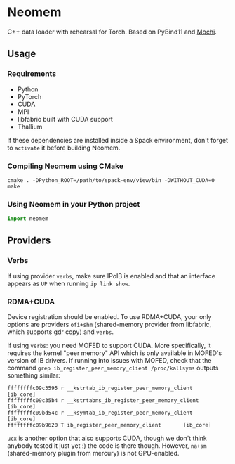 # Neomem

C++ data loader with rehearsal for Torch. Based on PyBind11 and [Mochi](https://www.mcs.anl.gov/research/projects/mochi/).

## Usage

### Requirements

- Python
- PyTorch
- CUDA
- MPI
- libfabric built with CUDA support
- Thallium

If these dependencies are installed inside a Spack environment, don't forget to `activate` it before building Neomem.

### Compiling Neomem using CMake

```console
cmake . -DPython_ROOT=/path/to/spack-env/view/bin -DWITHOUT_CUDA=0
make
```

### Using Neomem in your Python project

```python
import neomem
```

## Providers

### Verbs

If using provider `verbs`, make sure IPoIB is enabled and that an interface appears as `UP` when running `ip link show`.

### RDMA+CUDA

Device registration should be enabled. To use RDMA+CUDA, your only options are providers `ofi+shm` (shared-memory provider from libfabric, which supports gdr copy) and `verbs`.

If using `verbs`: you need MOFED to support CUDA. More specifically, it requires the kernel "peer memory" API which is only available in MOFED's version of IB drivers. If running into issues with MOFED, check that the command `grep ib_register_peer_memory_client /proc/kallsyms` outputs something similar:

```console
ffffffffc09c3595 r __kstrtab_ib_register_peer_memory_client     [ib_core]
ffffffffc09c35b4 r __kstrtabns_ib_register_peer_memory_client   [ib_core]
ffffffffc09bd54c r __ksymtab_ib_register_peer_memory_client     [ib_core]
ffffffffc09b9620 T ib_register_peer_memory_client       [ib_core]
```

`ucx` is another option that also supports CUDA, though we don't think anybody tested it just yet :) the code is there though. However, `na+sm` (shared-memory plugin from mercury) is not GPU-enabled.